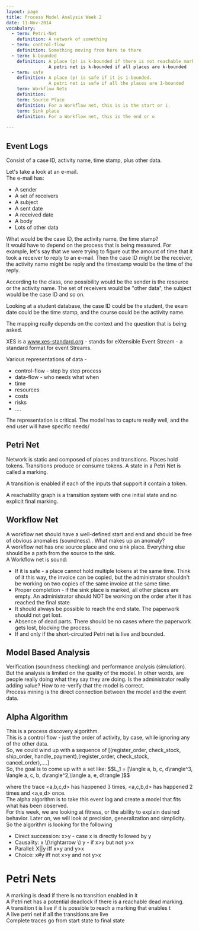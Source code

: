 ```yaml
---
layout: page
title: Process Model Analysis Week 2
date: 11-Nov-2014
vocabulary:
  - term: Petri-Net
    definition: A network of something
  - term: control-flow 
    definition: Something moving from here to there
  - term: k-bounded
    definition: A place (p) is k-bounded if there is not reachable marking with more than K tokens in p<br />
                A petri net is k-bounded if all places are k-bounded
  - term: safe
    definition: A place (p) is safe if it is 1-bounded.
                A petri net is safe if all the places are 1-bounded
    term: Workflow Nets
    definition: 
    term: Source Place
    definition: For a Workflow net, this is is the start or i.
    term: Sink place
    definition: For a Workflow net, this is the end or o
    
---
```

<h2>
Event Logs
</h2>
<p>
Consist of a case ID, activity name, time stamp, plus other data.
</p>
<p>
  Let's take a look at an e-mail.<br />
  The e-mail has:
  <ul>
    <li>A sender</li>
    <li>A set of receivers</li>
    <li>A subject</li>
    <li>A sent date</li>
    <li>A received date</li>
    <li>A body</li>
    <li>Lots of other data</li>
  </ul>
  What would be the case ID, the activity name, the time stamp?<br />
  It would have to depend on the process that is being measured.  For example, let's say that we were trying to figure out the amount of time
  that it took a receiver to reply to an e-mail.  Then the case ID might be the receiver, the activity name might be reply and the timestamp 
  would be the time of the reply.
</p>
<p>
  According to the class, one possibility would be the sender is the resource or the activity name.  The set of receivers would be "other data", the subject would be the case ID and so on.
</p>
<p>
  Looking at a student database, the case ID could be the student, the exam date could be the time stamp, and the course could be the
  activity name.
</p>
<p>
  The mapping really depends on the context and the question that is being asked.
</p>
<p>
  XES is a <a href="http://www.xes-standard.org">www.xes-standard.org</a> - stands for eXtensible Event Stream - a standard format for event 
  Streams.
</p>
<p>
  Various representations of data - 
  <ul>
    <li>control-flow - step by step process</li>
    <li>data-flow - who needs what when</li>
    <li>time</li>
    <li>resources</li>
    <li>costs</li>
    <li>risks</li>
    <li>....</li>
  </ul>
  The representation is critical.  The model has to capture really well, and the end user will have specific needs/
</p>
<h2>
  Petri Net
</h2>
<p>
  Network is static and composed of places and transitions.  Places hold tokens.  Transitions produce or consume tokens.  A state in a Petri Net is called a marking.
</p>
<p>
  A transition is enabled if each of the inputs that support it contain a token.
</p>
<p>
  A reachability graph is a transition system with one initial state and no explicit final marking.  
</p>

<h2>
  Workflow Net
</h2>
<p>
  A workflow net should have a well-defined start and end and should be free of obvious anomalies (soundness)..  What makes up an
  anomaly?<br />
  A workflow net has one source place and one sink place.  Everything else should be a path from the source to the sink.<br />
  A Workflow net is sound:<br >
  <ul><li>If it is safe - a place cannot hold multiple tokens at the same time.  Think of it this way, the invoice can be copied, but
      the administrator shouldn't be working on two copies of the same invoice at the same time.</li>
      <li>Proper completion - if the sink place is marked, all other places are empty.  An administrator should NOT be working on the order
      after it has reached the final state</li>
      <li>It should always be possible to reach the end state.  The paperwork should not get lost.</li>
      <li>Absence of dead parts.  There should be no cases where the paperwork gets lost, blocking the process.</li>
      <li>If and only if the short-circuited Petri net is live and bounded.</li>
  </ul>
</p>
<h2>Model Based Analysis</h2>
<p>
   Verification (soundness checking) and performance analysis (simulation).  But the analysis is limited on the quality of the model.  
   In other words, are people really doing what they say they are doing.  Is the administrator really adding value?  How to re-verify that
   the model is correct.<br />
   Process mining is the direct connection between the model and the event data.
</p>
<h2>Alpha Algorithm</h2>
<p>
  This is a process discovery algorithm.<br />
  This is a control flow - just the order of activity, by case, while ignoring any of the other data.<br>
  So, we could wind up with a sequence of [(register_order, check_stock, ship_order, handle_payment),(register_order, check_stock, cancel_order),....]<br />
  So, the goal is to come up with a set like:
  $$L_1 = [\langle a, b, c, d\rangle^3, \langle a, c, b, d\rangle^2,\langle a, e, d\rangle ]$$

  where the trace <a,b,c,d> has happened 3 times, <a,c,b,d> has happened 2 times and <a,e,d> once.<br />
  The alpha algorithm is to take this event log and create a model that fits what has been observed.<br />
  For this week, we are looking at fitness, or the ability to explain desired behavior.  Later on, we will look at precision, 
  generalization and simplicity.<br />
  So the algorithm is looking for the following<br />
  <ul>
    <li>Direct succession: x&gt;y - case x is directly followed by y</li>
    <li>Causality: x \(\rightarrow \)  y - if x&gt;y but not y&gt;x</li>
    <li>Parallel: X||y iff x&gt;y and y&gt;x</li>
    <li>Choice: x#y iff not x&gt;y and not y&gt;x</li>
  </ul>
</p>
<div id="pn" class="content-container">
  <h1>Petri Nets</h1>
  <div id="paper" class="paper"></div>
</div>

<p>
  A marking is dead if there is no transition enabled in it<br />
  A Petri net has a potential deadlock if there is a reachable dead marking.<br />
  A transition t is live if it is possible to reach a marking that enables t<br />
  A live petri net if all the transitions are live<br />
  Complete traces go from start state to final state
</p>

<script src="/assets/js/joint.min.js"></script>
<script src="/assets/js/joint.shapes.pn.min.js"></script>

<script>
var graph = new joint.dia.Graph;
var paper = new joint.dia.Paper({
    el: $('#paper'),
    width: 500,
    height: 500,
    gridSize: 10,
    perpendicularLinks: true,
    model: graph
});

var pn = joint.shapes.pn;

var pDarmstadt = new pn.Place({ position: { x: 250, y: 50 }, attrs: { '.label': { text: 'Darmstadt' }  }, tokens: 1 });
var pFrankfurt = new pn.Place({ position: { x: 400, y: 250 }, attrs: { '.label': { text: 'Frankfurt' } }, tokens: 0 });
var pHeidleberg = new pn.Place({ position: { x: 250, y: 400}, attrs: { '.label': { text: 'Heidleberg' }  }, tokens: 0 });
var pKoln = new pn.Place({ position: { x: 50, y: 250}, attrs: { '.label': { text: 'Koln' }  }, tokens: 0 });

var tDarmstadtFrankfurt = new pn.Transition({ position: { x: 425, y: 50 }, attrs: { '.label': { text: 'travel' }  } });
var tFranfurtHeidleberg = new pn.Transition({ position: { x: 425, y: 400 }, attrs: { '.label': { text: 'travel' }  } });
var tHeidlebergKoln = new pn.Transition({ position: { x: 75, y: 400 }, attrs: { '.label': { text: 'travel' }  } });
var tKolnDarmstadt = new pn.Transition({ position: { x: 75, y: 50 }, attrs: { '.label': { text: 'travel' }  } });

function link(a, b) {

    return new pn.Link({
        source: { id: a.id, selector: '.root' },
        target: { id: b.id, selector: '.root' }
    });
}

graph.addCell([ pDarmstadt, pFrankfurt, pHeidleberg, pKoln, tDarmstadtFrankfurt , tFranfurtHeidleberg, tHeidlebergKoln, tKolnDarmstadt]);

graph.addCell([
    link(pDarmstadt, tDarmstadtFrankfurt),
    link(tDarmstadtFrankfurt, pFrankfurt),
    link(pFrankfurt, tFranfurtHeidleberg),
    link(tFranfurtHeidleberg, pHeidleberg),
    link(pHeidleberg, tHeidlebergKoln),
    link(tHeidlebergKoln, pKoln),
    link(pKoln, tKolnDarmstadt),
    link(tKolnDarmstadt, pDarmstadt)
]);


function fireTransition(t, sec) {

    var inbound = graph.getConnectedLinks(t, { inbound: true });
    var outbound = graph.getConnectedLinks(t, { outbound: true });

    var placesBefore = _.map(inbound, function(link) { return graph.getCell(link.get('source').id); });
    var placesAfter = _.map(outbound, function(link) { return graph.getCell(link.get('target').id); });

    var isFirable = true;
    _.each(placesBefore, function(p) { if (p.get('tokens') == 0) isFirable = false; });

    if (isFirable) {

        _.each(placesBefore, function(p) {
            // Let the execution finish before adjusting the value of tokens. So that we can loop over all transitions
            // and call fireTransition() on the original number of tokens.
            _.defer(function() { p.set('tokens', p.get('tokens') - 1); });
      var link = _.find(inbound, function(l) { return l.get('source').id === p.id; });
      paper.findViewByModel(link).sendToken(V('circle', { r: 5, fill: 'red' }).node, sec * 1000);
      
        });

        _.each(placesAfter, function(p) {
      var link = _.find(outbound, function(l) { return l.get('target').id === p.id; });
      paper.findViewByModel(link).sendToken(V('circle', { r: 5, fill: 'red' }).node, sec * 1000, function() {
                p.set('tokens', p.get('tokens') + 1);
      });
      
        });
    }
}

function simulate() {
    var transitions = [tDarmstadtFrankfurt, tFranfurtHeidleberg, tHeidlebergKoln, tKolnDarmstadt];
    _.each(transitions, function(t) { if (Math.random() < 0.7) fireTransition(t, 1); });
    
    return setInterval(function() {
        _.each(transitions, function(t) { if (Math.random() < 0.7) fireTransition(t, 1); });
    }, 2000);
}

function stopSimulation(simulationId) {
    clearInterval(simulationId);
}

var simulationId = simulate();



</script>
 